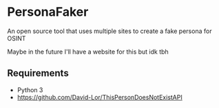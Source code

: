 # PersonaFaker 
An open source tool that uses multiple sites to create a fake persona for OSINT

Maybe in the future I'll have a website for this but idk tbh

## Requirements
 - Python 3
 - https://github.com/David-Lor/ThisPersonDoesNotExistAPI
